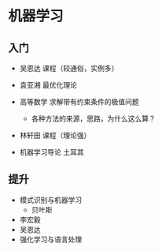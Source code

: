 # 机器学习

## 入门

* 吴恩达 课程（较通俗，实例多）
* 袁亚湘 最优化理论
* 高等数学 求解带有约束条件的极值问题
  * 各种方法的来源，思路，为什么这么算？

* 林轩田 课程（理论强）
* 机器学习导论 土耳其

## 提升

* 模式识别与机器学习
  * 贝叶斯
* 李宏毅
* 吴恩达
* 强化学习与语言处理